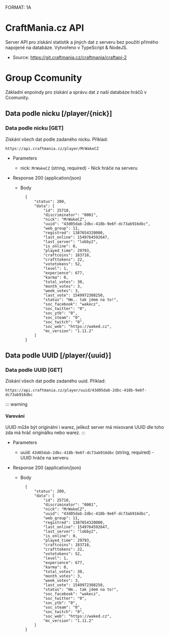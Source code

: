 FORMAT: 1A

# CraftMania.cz API

Server API pro získání statistik a jiných dat z serveru bez použití přímého napojené na databáze.
Vytvořeno v TypeScript & NodeJS.

* Source: https://git.craftmania.cz/craftmania/craftapi-2


# Group Ccomunity
Základní enpoindy pro získání a správu dat z naší databáze hráčů v Ccomunity.

## Data podle nicku [/player/{nick}]

### Data podle nicku [GET]
Získání všech dat podle zadaného nicku. Příklad:

```no-highlight
https://api.craftmania.cz/player/MrWakeCZ
```

+ Parameters
    
    + nick: `MrWakeCZ` (string, required) - Nick hráče na serveru
    
+ Response 200 (application/json)
    
    + Body
    
            {
                "status": 200,
                "data": [
                    "id": 25710,
                    "discriminator": "0001",
                    "nick": "MrWakeCZ",
                    "uuid": "43d05dab-2dbc-418b-9e6f-dc73ab916dbc",
                    "web_group": 11,
                    "registred": 1387654320000,
                    "last_online": 1549764592647,
                    "last_server": "lobby2",
                    "is_online": 0,
                    "played_time": 29793,
                    "craftcoins": 183718,
                    "crafttokens": 22,
                    "votetokens": 52,
                    "level": 1,
                    "experience": 677,
                    "karma": 0,
                    "total_votes": 30,
                    "month_votes": 3,
                    "week_votes": 3,
                    "last_vote": 1549972308250,
                    "status": "Hm.. tak jdem na to!",
                    "soc_facebook": "wakecz",
                    "soc_twitter": "0",
                    "soc_ytb": "0",
                    "soc_steam": "0",
                    "soc_twitch": "0",
                    "soc_web": "https://waked.cz",
                    "mc_version": "1.11.2"
                ]
            }
    
## Data podle UUID [/player/{uuid}]

### Data podle UUID [GET]
Získání všech dat podle zadaného uuid. Příklad:

```no-highlight
https://api.craftmania.cz/player/uuid/43d05dab-2dbc-418b-9e6f-dc73ab916dbc
```

::: warning
#### <i class="fa fa-warning"></i> Varování 
UUID může být originální i warez, jelikož server má mixované UUID dle toho zda má hráč originálku nebo warez.
:::

+ Parameters
    
    + uuid: `43d05dab-2dbc-418b-9e6f-dc73ab916dbc` (string, required) - UUID hráče na serveru
    
+ Response 200 (application/json)
    
    + Body
    
            {
                "status": 200,
                "data": [
                    "id": 25710,
                    "discriminator": "0001",
                    "nick": "MrWakeCZ",
                    "uuid": "43d05dab-2dbc-418b-9e6f-dc73ab916dbc",
                    "web_group": 11,
                    "registred": 1387654320000,
                    "last_online": 1549764592647,
                    "last_server": "lobby2",
                    "is_online": 0,
                    "played_time": 29793,
                    "craftcoins": 183718,
                    "crafttokens": 22,
                    "votetokens": 52,
                    "level": 1,
                    "experience": 677,
                    "karma": 0,
                    "total_votes": 30,
                    "month_votes": 3,
                    "week_votes": 3,
                    "last_vote": 1549972308250,
                    "status": "Hm.. tak jdem na to!",
                    "soc_facebook": "wakecz",
                    "soc_twitter": "0",
                    "soc_ytb": "0",
                    "soc_steam": "0",
                    "soc_twitch": "0",
                    "soc_web": "https://waked.cz",
                    "mc_version": "1.11.2"
                ]
            }
    